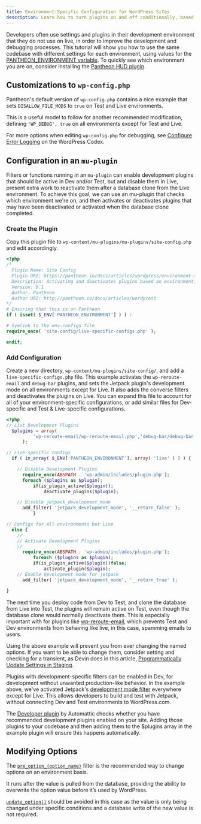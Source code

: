 ```yaml
---
title: Environment-Specific Configuration for WordPress Sites
description: Learn how to turn plugins on and off conditionally, based on the environment they are running on.
---
```

Developers often use settings and plugins in their development environment that they do not use on live, in order to improve the development and debugging processes. This tutorial will show you how to use the same codebase with different settings for each environment, using values for the [PANTHEON_ENVIRONMENT variable](/docs/articles/sites/code/reading-pantheon-environment-configuration/).
To quickly see which environment you are on, consider installing the [Pantheon HUD plugin](https://wordpress.org/plugins/pantheon-hud/).

## Customizations to `wp-config.php`

Pantheon's default version of `wp-config.php` contains a nice example that sets `DISALLOW_FILE_MODS` to `true` on Test and Live environments.
<script src="https://gist-it.appspot.com/https://github.com/pantheon-systems/wordpress/blob/master/wp-config.php?footer=minimal&slice=79:83"></script>

This is a useful model to follow for another recommended modification, defining `'WP_DEBUG', true` on all environments except for Test and Live.
<script src="https://gist-it.appspot.com/https://github.com/pantheon-systems/pantheon-settings-examples/blob/master/wordpress/wp_debug_dev.wp-config.php?footer=minimal"></script>

For more options when editing `wp-config.php` for debugging, see [Configure Error Logging](https://codex.wordpress.org/Editing_wp-config.php#Configure_Error_Logging) on the WordPress Codex.

## Configuration in an `mu-plugin`
Filters or functions running in an `mu-plugin` can enable development plugins that should be active in Dev and/or Test, but and disable them in Live, present extra work to reactivate them after a database clone from the Live environment. To achieve this goal, we can use an mu-plugin that checks which environment we're on, and then activates or deactivates plugins that may have been deactivated or activated when the database clone completed.

### Create the Plugin

Copy this plugin file to `wp-content/mu-plugins/mu-plugins/site-config.php` and edit accordingly.

```php
<?php
/*
  Plugin Name: Site Config
  Plugin URI: https://pantheon.io/docs/articles/wordpress/environment-specific-config
  Description: Activating and deactivates plugins based on environment.
  Version: 0.1
  Author: Pantheon
  Author URI: http://pantheon.io/docs/articles/wordpress
*/
# Ensuring that this is on Pantheon
if ( isset( $_ENV['PANTHEON_ENVIRONMENT'] ) ) :

# Symlink to the env-configs file
require_once( 'site-config/live-specific-configs.php' );

endif;

```

### Add Configuration
Create a new directory, `wp-content/mu-plugins/site-config/`, and add a `live-specific-configs.php` file. This example activates the `wp-reroute-email` and `debug-bar` plugins, and sets the Jetpack plugin's development mode on all environments except for Live. It also adds the converse filters and deactivates the plugins on Live. You can expand this file to account for all of your environment-specific configurations, or add similar files for Dev-specific and Test & Live-specific configurations.

```php
<?php
// List Development Plugins
  $plugins = array(
          'wp-reroute-email/wp-reroute-email.php','debug-bar/debug-bar.php','developer/developer.php'
      );

// Live-specific configs
  if ( in_array( $_ENV['PANTHEON_ENVIRONMENT'], array( 'live' ) ) ) {

    // Disable Development Plugins
      require_once(ABSPATH . 'wp-admin/includes/plugin.php');
      foreach ($plugins as $plugin);
          if(is_plugin_active($plugin));
              deactivate_plugins($plugin);

    // Disable jetpack_development_mode
      add_filter( 'jetpack_development_mode', '__return_false' );
          }

// Configs for All environments but Live
  else {
    //
    // Activate Development Plugins
    //
      require_once(ABSPATH . 'wp-admin/includes/plugin.php');
          foreach ($plugins as $plugin);
          if(is_plugin_active($plugin))false;
              activate_plugin($plugin);
    // Enable development mode for jetpack
      add_filter( 'jetpack_development_mode', '__return_true' );

}

```

The next time you deploy code from Dev to Test, and clone the database from Live into Test, the plugins will remain active on Test, even though the database clone would normally deactivate them. This is especially important with for plugins like [wp-reroute-email](https://wordpress.org/plugins/wp-reroute-email/), which prevents Test and Dev environments from behaving like live, in this case, spamming emails to users.

Using the above example will prevent you from ever changing the named options. If you want to be able to change them, consider setting and checking for a transient, as Devin does in this article, [Programmatically Update Settings in Staging](http://wptheming.com/2015/08/programmatically-update-staging-settings/).

Plugins with development-specific filters can be enabled in Dev, for development without unwanted production-like behavior. In the example above, we've activated Jetpack's [development mode filter](http://jetpack.me/support/development-mode/) everywhere except for Live. This allows developers to build and test with Jetpack, without connecting Dev and Test environments to WordPress.com.

The [Developer plugin](https://wordpress.org/plugins/developer/) by Automattic checks whether you have recommended development plugins enabled on your site. Adding those plugins to your codebase and then adding them to the $plugins array in the example plugin will ensure this happens automatically.

## Modifying Options

The [`pre_option_(option_name)`](https://codex.wordpress.org/Plugin_API/Filter_Reference/pre_option_(option_name)) filter is the recommended way to change options on an environment basis. 

It runs after the value is pulled from the database, providing the ability to overwrite the option value before it’s used by WordPress.

[`update_option()`](http://codex.wordpress.org/Function_Reference/update_option) should be avoided in this case as the value is only being changed under specific conditions and a database write of the new value is not required.
